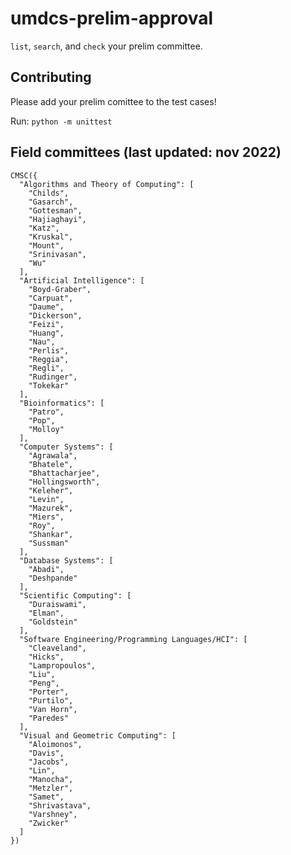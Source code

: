 # umdcs-prelim-approval

`list`, `search`, and `check` your prelim committee.

## Contributing
Please add your prelim comittee to the test cases!

Run: `python -m unittest`

## Field committees (last updated: nov 2022)
```
CMSC({
  "Algorithms and Theory of Computing": [
    "Childs",
    "Gasarch",
    "Gottesman",
    "Hajiaghayi",
    "Katz",
    "Kruskal",
    "Mount",
    "Srinivasan",
    "Wu"
  ],
  "Artificial Intelligence": [
    "Boyd-Graber",
    "Carpuat",
    "Daume",
    "Dickerson",
    "Feizi",
    "Huang",
    "Nau",
    "Perlis",
    "Reggia",
    "Regli",
    "Rudinger",
    "Tokekar"
  ],
  "Bioinformatics": [
    "Patro",
    "Pop",
    "Molloy"
  ],
  "Computer Systems": [
    "Agrawala",
    "Bhatele",
    "Bhattacharjee",
    "Hollingsworth",
    "Keleher",
    "Levin",
    "Mazurek",
    "Miers",
    "Roy",
    "Shankar",
    "Sussman"
  ],
  "Database Systems": [
    "Abadi",
    "Deshpande"
  ],
  "Scientific Computing": [
    "Duraiswami",
    "Elman",
    "Goldstein"
  ],
  "Software Engineering/Programming Languages/HCI": [
    "Cleaveland",
    "Hicks",
    "Lampropoulos",
    "Liu",
    "Peng",
    "Porter",
    "Purtilo",
    "Van Horn",
    "Paredes"
  ],
  "Visual and Geometric Computing": [
    "Aloimonos",
    "Davis",
    "Jacobs",
    "Lin",
    "Manocha",
    "Metzler",
    "Samet",
    "Shrivastava",
    "Varshney",
    "Zwicker"
  ]
})
```